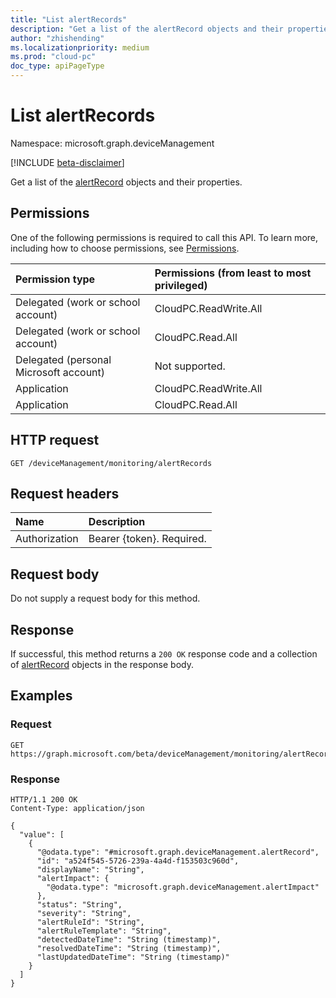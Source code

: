 ```yaml
---
title: "List alertRecords"
description: "Get a list of the alertRecord objects and their properties."
author: "zhishending"
ms.localizationpriority: medium
ms.prod: "cloud-pc"
doc_type: apiPageType
---
```


# List alertRecords
Namespace: microsoft.graph.deviceManagement

[!INCLUDE [beta-disclaimer](../../includes/beta-disclaimer.md)]

Get a list of the [alertRecord](../resources/devicemanagement-alertrecord.md) objects and their properties.

## Permissions
One of the following permissions is required to call this API. To learn more, including how to choose permissions, see [Permissions](/graph/permissions-reference).

|Permission type|Permissions (from least to most privileged)|
|:---|:---|
|Delegated (work or school account)|CloudPC.ReadWrite.All|
|Delegated (work or school account)|CloudPC.Read.All|
|Delegated (personal Microsoft account)|Not supported.|
|Application|CloudPC.ReadWrite.All|
|Application|CloudPC.Read.All|

## HTTP request

<!-- {
  "blockType": "ignored"
}
-->
``` http
GET /deviceManagement/monitoring/alertRecords
```

## Request headers
|Name|Description|
|:---|:---|
|Authorization|Bearer {token}. Required.|

## Request body
Do not supply a request body for this method.

## Response

If successful, this method returns a `200 OK` response code and a collection of [alertRecord](../resources/devicemanagement-alertrecord.md) objects in the response body.

## Examples

### Request
<!-- {
  "blockType": "request",
  "name": "list_alertrecord"
}
-->
``` http
GET https://graph.microsoft.com/beta/deviceManagement/monitoring/alertRecords
```


### Response
<!-- {
  "blockType": "response",
  "truncated": true,
  "@odata.type": "Collection(microsoft.graph.deviceManagement.alertRecord)"
}
-->
``` http
HTTP/1.1 200 OK
Content-Type: application/json

{
  "value": [
    {
      "@odata.type": "#microsoft.graph.deviceManagement.alertRecord",
      "id": "a524f545-5726-239a-4a4d-f153503c960d",
      "displayName": "String",
      "alertImpact": {
        "@odata.type": "microsoft.graph.deviceManagement.alertImpact"
      },
      "status": "String",
      "severity": "String",
      "alertRuleId": "String",
      "alertRuleTemplate": "String",
      "detectedDateTime": "String (timestamp)",
      "resolvedDateTime": "String (timestamp)",
      "lastUpdatedDateTime": "String (timestamp)"
    }
  ]
}
```
